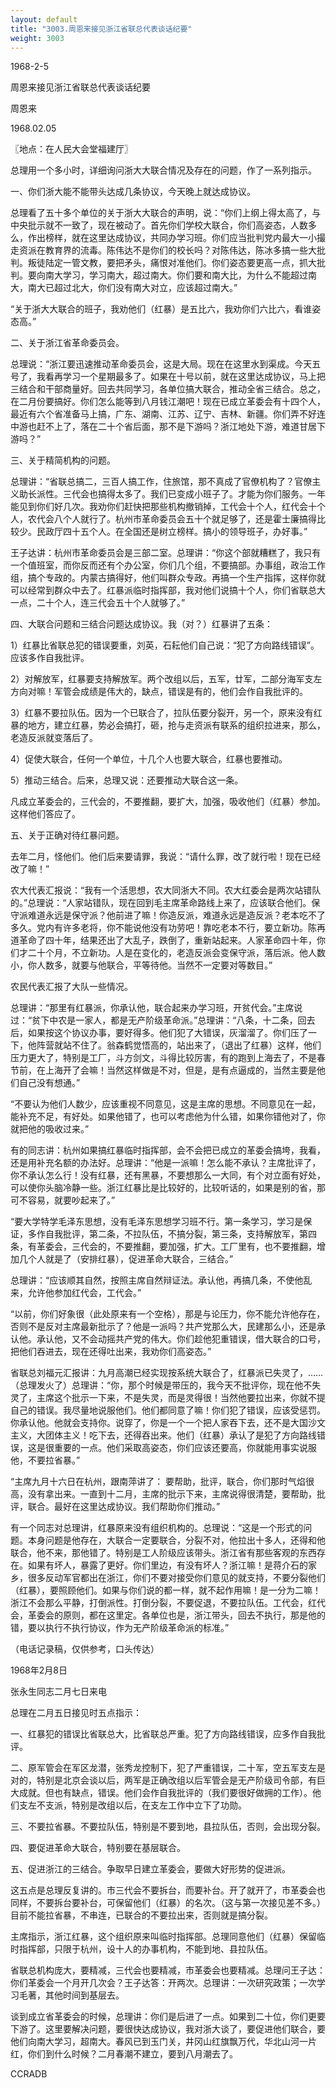 ```yaml
---
layout: default
title: "3003.周恩来接见浙江省联总代表谈话纪要"
weight: 3003
---
```


1968-2-5

周恩来接见浙江省联总代表谈话纪要

周恩来

1968.02.05

〖地点：在人民大会堂福建厅〗

总理用一个多小时，详细询问浙大大联合情况及存在的问题，作了一系列指示。

一、你们浙大能不能带头达成几条协议，今天晚上就达成协议。

总理看了五十多个单位的关于浙大大联合的声明，说：“你们上纲上得太高了，与中央批示就不一致了，现在被动了。首先你们学校大联合，你们高姿态，人数多么，作出榜样，就在这里达成协议，共同办学习班。你们应当批判党内最大一小撮走资派在教育界的流毒。陈伟达不是你们的校长吗？对陈伟达，陈冰多搞一些大批判。叛徒陆定一管文教，要把矛头，痛恨对准他们。你们姿态要更高一点，抓大批判。要向南大学习，学习南大，超过南大。你们要和南大比，为什么不能超过南大，南大已超过北大，你们没有南大对立，应该超过南大。”

“关于浙大大联合的班子，我劝他们（红暴）是五比六，我劝你们六比六，看谁姿态高。”

二、关于浙江省革命委员会。

总理说：“浙江要迅速推动革命委员会，这是大局。现在在这里水到渠成。今天五号了，我看再学习一个星期最多了。如果在十号以前，就在这里达成协议，马上把三结合和干部商量好。回去共同学习，各单位搞大联合，推动全省三结合。总之，在二月份要搞好。你们怎么能等到八月钱江潮吧！现在已成立革委会有十四个人，最近有六个省准备马上搞，广东、湖南、江苏、辽宁、吉林、新疆。你们弄不好连中游也赶不上了，落在二十个省后面，那不是下游吗？浙江地处下游，难道甘居下游吗？”

三、关于精简机构的问题。

总理讲：“省联总搞二，三百人搞工作，住旅馆，那不真成了官僚机构了？官僚主义助长派性。三代会也搞得太多了。我们已变成小班子了。才能为你们服务。一年能见到你们好几次。我劝你们赶快把那些机构撤销掉，工代会十个人，红代会十个人，农代会八个人就行了。杭州市革命委员会五十个就足够了，还是霍士廉搞得比较少。民政厅四十五个人。在全国还是树立榜样。搞小的领导班子，办好事。”

王子达讲：杭州市革命委员会是三部二室。总理讲：“你这个部就糟糕了，我只有一个值班室，而你反而还有个办公室，你们几个组，不要搞部。办事组，政治工作组，搞个专政的。内蒙古搞得好，他们叫群众专政。再搞一个生产指挥，这样你就可以经常到群众中去了。红暴派临时指挥部，我对他们说搞十个人，你们省联总大一点，二十个人，连三代会五十个人就够了。”

四、大联合问题和三结合问题达成协议。我（对？）红暴讲了五条：

1）红暴比省联总犯的错误要重，刘英，石耘他们自己说：“犯了方向路线错误”。应该多作自我批评。

2）对解放军，红暴要支持解放军。两个改组以后，五军，廿军，二部分海军支左方向对嘛！军管会成绩是伟大的，缺点，错误是有的，他们会作自我批评的。

3）红暴不要拉队伍。因为一个已联合了，拉队伍要分裂开，另一个，原来没有红暴的地方，建立红暴，势必会搞打，砸，抢与走资派有联系的组织拉进来，那么，老造反派就变落后了。

4）促使大联合，任何一个单位，十几个人也要大联合，红暴也要推动。

5）推动三结合。后来，总理又说：还要推动大联合这一条。

凡成立革委会的，三代会的，不要推翻，要扩大，加强，吸收他们（红暴）参加。这样他们答应了。

五、关于正确对待红暴问题。

去年二月，怪他们。他们后来要请罪，我说：“请什么罪，改了就行啦！现在已经改了嘛！”

农大代表汇报说：“我有一个活思想，农大同浙大不同。农大红委会是两次站错队的。”总理说：“人家站错队，现在回到毛主席革命路线上来了，应该联合他们。保守派难道永远是保守派？他前进了嘛！你造反派，难道永远是造反派？老本吃不了多久。党内有许多老将，你不能说他没有功劳吧！靠吃老本不行，要立新功。陈再道革命了四十年，结果还出了大乱子，跌倒了，重新站起来。人家革命四十年，你们才二十个月，不立新功。人是在变化的，老造反派会变保守派，落后派。他人数小，你人数多，就要与他联合，平等待他。当然不一定要对等数目。”

农民代表汇报了大队一些情况。

总理讲：“那里有红暴派，你承认他，联合起来办学习班，开贫代会。”主席说过：“贫下中农是一家人，都是无产阶级革命派。”总理讲：“八条，十二条，回去后，如果按这个协议办事，要好得多。他们犯了大错误，灰溜溜了。你们压了一下，他阵营就站不住了。翁森鹤觉悟高的，站出来了，（退出了红暴）这样，他们压力更大了，特别是工厂，斗方剑文，斗得比较厉害，有的跑到上海去了，不是春节前，在上海开了会嘛！当然这样做是不对，但是，是有点逼成的，当然主要是他们自己没有想通。”

“不要认为他们人数少，应该重视不同意见，这是主席的思想。不同意见在一起，能补充不足，有好处。如果他错了，也可以考虑他为什么错，如果你错他对了，你就把他的吸收过来。”

有的同志讲：杭州如果搞红暴临时指挥部，会不会把已成立的革委会搞垮，我看，还是用补充名额的办法好。总理讲：“他是一派嘛！怎么能不承认？主席批评了，你不承认怎么行！没有红暴，还有黑暴，不要想那么一大同，有个对立面有好处，可以使你头脑冷静一些。浙江红暴比是比较好的，比较听话的，如果是别的省，那可不容易，就要吵起来了。”

“要大学特学毛泽东思想，没有毛泽东思想学习班不行。第一条学习，学习是保证，多作自我批评，第二条，不拉队伍，不搞分裂，第三条，支持解放军，第四条，有革委会，三代会的，不要推翻，要加强，扩大。工厂里有，也不要推翻，增加几个人就是了（安排红暴），促进革命大联合，三结合。”

总理讲：“应该顺其自然，按照主席自然辩证法。承认他，再搞几条，不使他乱来，允许他参加红代会，工代会。”

“以前，你们好象很（此处原来有一个空格），那是与论压力，你不能允许他存在，否则不是反对主席最新批示了？他是一派吗？共产党那么大，民建那么小，还是承认他。承认他，又不会动摇共产党的伟大。你们趁他犯重错误，借大联合的口号，把他们吞进去，现在还得吐出来，我劝你们高姿态。”

省联总刘福元汇报讲：九月高潮已经实现按系统大联合了，红暴派已失灵了，……（总理发火了）总理讲：“你，那个时候是带压的，我今天不批评你，现在他不失灵了，主席这个批示一下来，不是失灵，而是灵得很！当然他要拉出来，你就不提自己的错误。我尽量地说服他们。他们都同意了嘛！你们犯了错误，应该受惩罚。你承认他。他就会支持你。说穿了，你是一个一个把人家吞下去，还不是大国沙文主义，大团体主义！吃下去，还得吞出来。他们（红暴）承认了是犯了方向路线错误，这是很重要的一点。他们采取高姿态，你们应该还要高，你就能用事实说服他，不要拉省暴。”

“主席九月十六日在杭州，跟南萍讲了： 要帮助，批评，联合，你们那时气焰很高，没有拿出来。一直到十二月，主席的批示下来，主席说得很清楚，要帮助，批评，联合。最好在这里达成协议。我们帮助你们推动。”

有一个同志对总理讲，红暴原来没有组织机构的。总理说：“这是一个形式的问题。本身问题是他存在，大联合一定要联合，分裂不对，他拉出十多人，还得和他联合，他不来，那他错了。特别是工人阶级应该带头。浙江省有那些客观的东西存在。如果有坏人，暴露了更好。你们里边，有没有坏人？浙江嘛！是蒋介石的家乡，很多反动军官都出在浙江，你们不要对接受你们意见的就支持，不要分裂他们（红暴），要照顾他们。如果与你们说的都一样，就不起作用嘛！是一分为二嘛！浙江不会那么平静，打倒派性。打倒分裂，不要促退，不要拉队伍。工代会，红代会，革委会的原则，都在这里定。各单位也是，浙江带头，回去不执行，那是他的错，要以执行不执行协议，作为无产阶级革命派的标准。”

（电话记录稿，仅供参考，口头传达）

1968年2月8日

张永生同志二月七日来电

总理在二月五日接见时五点指示：

一、红暴犯的错误比省联总大，比省联总严重。犯了方向路线错误，应多作自我批评。

二、原军管会在军区龙潜，张秀龙控制下，犯了严重错误，二十军，空五军支左是对的，特别是北京会谈以后，两军是正确改组以后军管会是无产阶级司令部，有巨大成就。但也有缺点，错误。他们会作自我批评的（我们要很好做拥的工作）。他们支左不支派，特别是改组以后，在支左工作中立下了功勋。

三、不要拉省暴。不要拉队伍，特别是不要到地，县拉队伍，否则，会出现分裂。

四、要促进革命大联合，特别要在基层联合。

五、促进浙江的三结合。争取早日建立革委会，要做大好形势的促进派。

这五点是总理反复讲的。市三代会不要拆台，而要补台。开了就开了，市革委会也同样，不要拆台要补台，可保留他们（红暴）的名次。（这与第一次接见差不多。）目前不能拉省暴，不串连，已联合的不要拉出来，否则就是搞分裂。

主席指示，浙江红暴，这个组织原来叫临时指挥部。总理同意他们（红暴）保留临时指挥部，只限于杭州，设十人的办事机构，不能到地、县拉队伍。

省联总机构庞大，要精减，三代会也要精减，市革委会也要精减。总理问王子达：你们革委会一个月开几次会？王子达答：开两次。总理讲：一次研究政策；一次学习毛著，其他时间到基层去。

谈到成立省革委会的时候，总理讲：你们是后进了一点。如果到二十位，你们更要下游了。这里要解决问题，要很快达成协议，我对浙大谈了，要促进他们联合，要他们向南大学习，超南大。春风已到玉门关，井冈山红旗飘万代，华北山河一片红，你们到什么时候？二月春潮不建立，要到八月潮去了。

CCRADB

